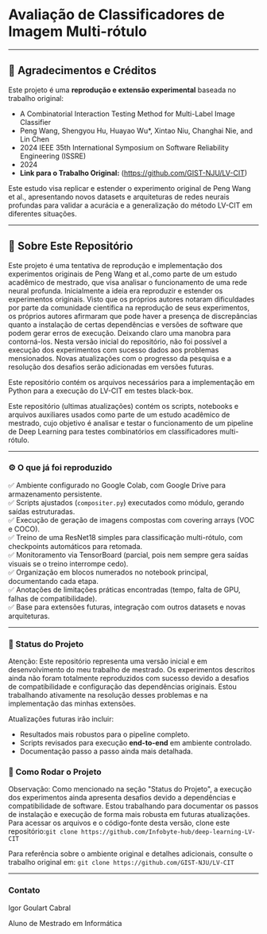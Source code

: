 # Avaliação de Classificadores de Imagem Multi-rótulo

---

## 📝 Agradecimentos e Créditos

Este projeto é uma **reprodução e extensão experimental** baseada no trabalho original:

* A Combinatorial Interaction Testing Method for Multi-Label Image Classifier
* Peng Wang, Shengyou Hu, Huayao Wu*, Xintao Niu, Changhai Nie, and Lin Chen
* 2024 IEEE 35th International Symposium on Software Reliability Engineering (ISSRE)
* 2024
* **Link para o Trabalho Original:** (https://github.com/GIST-NJU/LV-CIT)

Este estudo visa replicar e estender o experimento original de Peng Wang et al., apresentando novos datasets e arquiteturas de redes neurais profundas para validar a acurácia e a generalização do método LV-CIT em diferentes situações.

---

## 📂 Sobre Este Repositório

Este projeto é uma tentativa de reprodução e implementação dos experimentos originais de Peng Wang et al.,como parte de um estudo acadêmico de mestrado, que visa analisar o funcionamento de uma rede neural profunda.
Inicialmente a ideia era reproduzir e estender os experimentos originais.
Visto que os próprios autores notaram dificuldades por parte da comunidade científica na reprodução de seus experimentos, os próprios autores afirmaram que pode haver a presença de discrepâncias quanto a instalação de certas dependências e versões de software que podem gerar erros de execução. Deixando claro uma manobra para contorná-los. Nesta versão inicial do repositório, não foi possível a execução dos experimentos com sucesso dados aos problemas mensionados. Novas atualizações com o progresso da pesquisa e a resolução dos desafios serão adicionadas em versões futuras.

Este repositório contém os arquivos necessários para a implementação em Python para a execução do LV-CIT em testes black-box.

Este repositório (ultimas atualizações) contém os scripts, notebooks e arquivos auxiliares usados como parte de um estudo acadêmico de mestrado, cujo objetivo é analisar e testar o funcionamento de um pipeline de Deep Learning para testes combinatórios em classificadores multi-rótulo.

---

### ⚙️ O que já foi reproduzido

✅ Ambiente configurado no Google Colab, com Google Drive para armazenamento persistente.  
✅ Scripts ajustados (`compositer.py`) executados como módulo, gerando saídas estruturadas.  
✅ Execução de geração de imagens compostas com covering arrays (VOC e COCO).  
✅ Treino de uma ResNet18 simples para classificação multi-rótulo, com checkpoints automáticos para retomada.  
✅ Monitoramento via TensorBoard (parcial, pois nem sempre gera saídas visuais se o treino interrompe cedo).  
✅ Organização em blocos numerados no notebook principal, documentando cada etapa.  
✅ Anotações de limitações práticas encontradas (tempo, falta de GPU, falhas de compatibilidade).  
✅ Base para extensões futuras, integração com outros datasets e novas arquiteturas.

---

### 🚦 Status do Projeto
Atenção: Este repositório representa uma versão inicial e em desenvolvimento do meu trabalho de mestrado. Os experimentos descritos ainda não foram totalmente reproduzidos com sucesso devido a desafios de compatibilidade e configuração das dependências originais. Estou trabalhando ativamente na resolução desses problemas e na implementação das minhas extensões.

Atualizações futuras irão incluir:  
- Resultados mais robustos para o pipeline completo.  
- Scripts revisados para execução **end-to-end** em ambiente controlado.  
- Documentação passo a passo ainda mais detalhada.

### 🚀 Como Rodar o Projeto
Observação: Como mencionado na seção "Status do Projeto", a execução dos experimentos ainda apresenta desafios devido a dependências e compatibilidade de software. Estou trabalhando para documentar os passos de instalação e execução de forma mais robusta em futuras atualizações.
Para acessar os arquivos e o código-fonte desta versão, clone este repositório:`git clone https://github.com/Infobyte-hub/deep-learning-LV-CIT`

Para referência sobre o ambiente original e detalhes adicionais, consulte o trabalho original em: `git clone https://github.com/GIST-NJU/LV-CIT`


---

### Contato

Igor Goulart Cabral

Aluno de Mestrado em Informática
